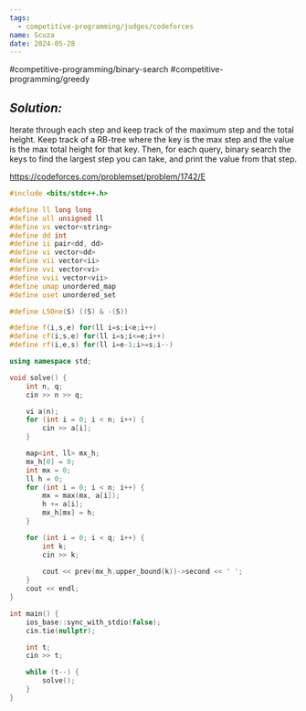 ```yaml
---
tags:
  - competitive-programming/judges/codeforces
name: Scuza
date: 2024-05-28
---
```

#competitive-programming/binary-search #competitive-programming/greedy 
## _Solution:_
Iterate through each step and keep track of the maximum step and the total height. Keep track of a RB-tree where the key is the max step and the value is the max total height for that key. Then, for each query, binary search the keys to find the largest step you can take, and print the value from that step.

https://codeforces.com/problemset/problem/1742/E
```cpp
#include <bits/stdc++.h>

#define ll long long
#define ull unsigned ll
#define vs vector<string>
#define dd int
#define ii pair<dd, dd>
#define vi vector<dd>
#define vii vector<ii>
#define vvi vector<vi>
#define vvii vector<vii>
#define umap unordered_map
#define uset unordered_set

#define LSOne(S) ((S) & -(S))

#define f(i,s,e) for(ll i=s;i<e;i++)
#define cf(i,s,e) for(ll i=s;i<=e;i++)
#define rf(i,e,s) for(ll i=e-1;i>=s;i--)

using namespace std;

void solve() {
    int n, q;
    cin >> n >> q;

    vi a(n);
    for (int i = 0; i < n; i++) {
        cin >> a[i];
    }

    map<int, ll> mx_h;
    mx_h[0] = 0;
    int mx = 0;
    ll h = 0;
    for (int i = 0; i < n; i++) {
        mx = max(mx, a[i]);
        h += a[i];
        mx_h[mx] = h;
    }

    for (int i = 0; i < q; i++) {
        int k;
        cin >> k;
        
        cout << prev(mx_h.upper_bound(k))->second << ' ';
    }
    cout << endl;
}

int main() {
    ios_base::sync_with_stdio(false);
    cin.tie(nullptr);

    int t;
    cin >> t;

    while (t--) {
        solve();
    }
}
```